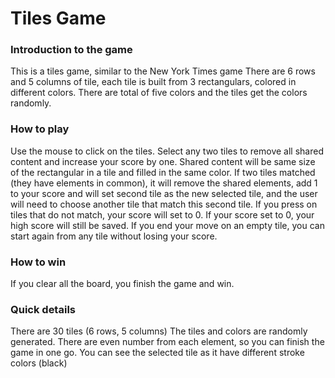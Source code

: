 # Tiles Game 

### Introduction to the game
This is a tiles game, similar to the New York Times game
There are 6 rows and 5 columns of tile, each tile is built from 3 rectangulars, colored in different colors.
There are total of five colors and the tiles get the colors randomly.

### How to play
Use the mouse to click on the tiles.
Select any two tiles to remove all shared content and increase your score by one.
Shared content will be same size of the rectangular in a tile and filled in the same color.
If two tiles matched (they have elements in common), it will remove the shared elements,
add 1 to your score and will set second tile as the new selected tile, and the user
will need to choose another tile that match this second tile.
If you press on tiles that do not match, your score will set to 0.
If your score set to 0, your high score will still be saved.
If you end your move on an empty tile, you can start again from any tile without losing your score.

### How to win
If you clear all the board, you finish the game and win.

### Quick details
There are 30 tiles (6 rows, 5 columns)
The tiles and colors are randomly generated.
There are even number from each element, so you can finish the game in one go.
You can see the selected tile as it have different stroke colors (black)
